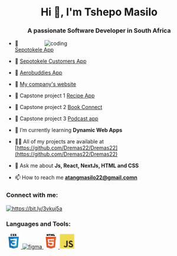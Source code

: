 <h1 align="center">Hi 👋, I'm Tshepo Masilo</h1>
<h3 align="center">A passionate Software Developer in South Africa</h3>
<img align="right" alt="coding" width="400" src="https://thumbs.gfycat.com/CheerySeparateGoldeneye-size_restricted.gif">

-  🔭 [Sepotokele App](https://sepotokelo.vercel.app/)
-  🔭 [Sepotokele Customers App](https://spkcustomers.vercel.app/)
- 🔭 [Aerobuddies App](https://aerobuddies.org)
- 🔭 [My company's website](https://dremas-solutions.vercel.app/)
- 🔭 Capstone project 1 [Recipe App](https://ase-2023-group-d.vercel.app/)
- 🔭 Capstone project 2 [Book Connect](https://tshepo-bookconnect-app.netlify.app/)
-  🔭 Capstone project 3 [Podcast app](https://tshepo-podcast.netlify.app/})

- 🌱 I’m currently learning **Dynamic Web Apps**

- 👨‍💻 All of my projects are available at [https://github.com/Dremas22/Dremas22](https://github.com/Dremas22/Dremas22)

- 💬 Ask me about **Js, React, NextJs, HTML and CSS**

- 📫 How to reach me **atangmasilo22@gmail.comn**

<h3 align="left">Connect with me:</h3>
<p align="left">
<a href="https://www.linkedin.com/in/tshepo-masilo-159387172" target="blank"><img align="center" src="https://raw.githubusercontent.com/rahuldkjain/github-profile-readme-generator/master/src/images/icons/Social/linked-in-alt.svg" alt="https://bit.ly/3vkuj5a" height="30" width="40" /></a>


</p>

<h3 align="left">Languages and Tools:</h3>
<p align="left"> <a href="https://www.w3schools.com/css/" target="_blank" rel="noreferrer"> <img src="https://raw.githubusercontent.com/devicons/devicon/master/icons/css3/css3-original-wordmark.svg" alt="css3" width="40" height="40"/> </a> <a href="https://www.figma.com/" target="_blank" rel="noreferrer"> <img src="https://www.vectorlogo.zone/logos/figma/figma-icon.svg" alt="figma" width="40" height="40"/> </a> <a href="https://www.w3.org/html/" target="_blank" rel="noreferrer"> <img src="https://raw.githubusercontent.com/devicons/devicon/master/icons/html5/html5-original-wordmark.svg" alt="html5" width="40" height="40"/> </a> <a href="https://developer.mozilla.org/en-US/docs/Web/JavaScript" target="_blank" rel="noreferrer"> <img src="https://raw.githubusercontent.com/devicons/devicon/master/icons/javascript/javascript-original.svg" alt="javascript" width="40" height="40"/> </a> </p>
